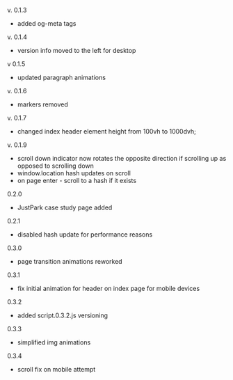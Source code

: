 v. 0.1.3

-   added og-meta tags

v. 0.1.4

-   version info moved to the left for desktop

v 0.1.5

-   updated paragraph animations

v. 0.1.6

-   markers removed

v. 0.1.7

-   changed index header element height from 100vh to 1000dvh;

v. 0.1.9

-   scroll down indicator now rotates the opposite direction if scrolling up as opposed to scrolling down
-   window.location hash updates on scroll
-   on page enter - scroll to a hash if it exists

0.2.0

-   JustPark case study page added

0.2.1

-   disabled hash update for performance reasons

0.3.0

-   page transition animations reworked

0.3.1

-   fix initial animation for header on index page for mobile devices

0.3.2

-   added script.0.3.2.js versioning

0.3.3

-   simplified img animations

0.3.4

-   scroll fix on mobile attempt
